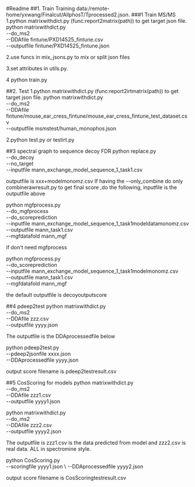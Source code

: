 #Readme
##1. Train
Training data:/remote-home/yxwang/Finalcut/AllphosT/Tprocessed2.json.
###1 Train MS/MS
1.python matrixwithdict.py (func:report2matrix(path)) to get target json file.
python matrixwithdict.py \
--do_ms2 \
--DDAfile fintune/PXD14525_fintune.csv \
--outputfile fintune/PXD14525_fintune.json

2.use funcs in mix_jsons.py to mix or split json files

3.set attributes in utils.py.

4 python train.py 


##2. Test
1.python matrixwithdict.py (func:report2irtmatrix(path)) to get target json file.
python matrixwithdict.py \
--do_ms2 \
--DDAfile fintune/mouse_ear_cress_fintune/mouse_ear_cress_fintune_test_dataset.csv \
--outputfile msmstest/human_monophos.json

2.python test.py or testirt.py

##3 spectral graph to sequence decoy FDR
python replace.py \
--do_decoy \
--no_target \
--inputfile mann_exchange_model_sequence_1_task1.csv 

outputfile is xxx+modelmonomz.csv
If having the --only_combine do only combinerawresult.py
to get final score ,do the following, inputfile is the outputfile above 

python mgfprocess.py \
--do_mgfprocess \
--do_scoreprediction \
--inputfile mann_exchange_model_sequence_1_task1modeldatamonomz.csv \
--outputfile mann_task1.csv \
--mgfdatafold mann_mgf

if don't need mgfprocess 

python mgfprocess.py \
--do_scoreprediction \
--inputfile mann_exchange_model_sequence_1_task1modelmonomz.csv \
--outputfile mann_task1.csv \
--mgfdatafold mann_mgf 

the default outputfile is decoyoutputscore

##4 pdeep2test
python matrixwithdict.py \
    --do_ms2 \
    --DDAfile zzz.csv \
    --outputfile yyyy.json

The outputfile is the DDAprocessedfile below

python pdeep2test.py \
    --pdeep2jsonfile xxxx.json \
    --DDAprocessedfile yyyy.json 

output score filename is pdeep2testresult.csv

##5 CosScoring for models
python matrixwithdict.py \
    --do_ms2 \
    --DDAfile zzz1.csv \
    --outputfile yyyy1.json

python matrixwithdict.py \
    --do_ms2 \
    --DDAfile zzz2.csv \
    --outputfile yyyy2.json

The outputfile is zzz1.csv is the data predicted from model and zzz2.csv is real data. ALL in spectromine style.

python CosScoring.py \
    --scoringfile yyyy1.json \ 
    --DDAprocessedfile yyyy2.json 

output score filename is CosScoringtestresult.csv